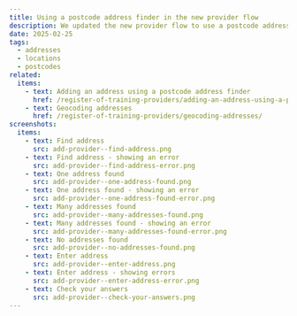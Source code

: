 ```yaml
---
title: Using a postcode address finder in the new provider flow
description: We updated the new provider flow to use a postcode address finder
date: 2025-02-25
tags:
  - addresses
  - locations
  - postcodes
related:
  items:
    - text: Adding an address using a postcode address finder
      href: /register-of-training-providers/adding-an-address-using-a-postcode-address-finder/
    - text: Geocoding addresses
      href: /register-of-training-providers/geocoding-addresses/
screenshots:
  items:
    - text: Find address
      src: add-provider--find-address.png
    - text: Find address - showing an error
      src: add-provider--find-address-error.png
    - text: One address found
      src: add-provider--one-address-found.png
    - text: One address found - showing an error
      src: add-provider--one-address-found-error.png
    - text: Many addresses found
      src: add-provider--many-addresses-found.png
    - text: Many addresses found - showing an error
      src: add-provider--many-addresses-found-error.png
    - text: No addresses found
      src: add-provider--no-addresses-found.png
    - text: Enter address
      src: add-provider--enter-address.png
    - text: Enter address - showing errors
      src: add-provider--enter-address-error.png
    - text: Check your answers
      src: add-provider--check-your-answers.png
---
```

